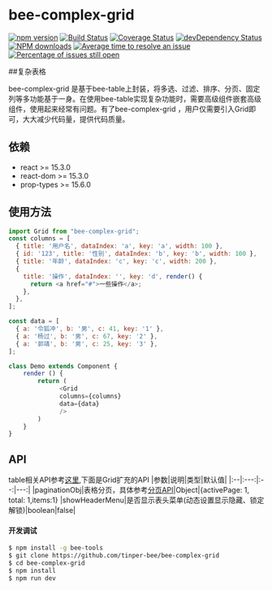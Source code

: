 # bee-complex-grid

[![npm version](https://img.shields.io/npm/v/bee-complex-grid.svg)](https://www.npmjs.com/package/bee-complex-grid)
[![Build Status](https://img.shields.io/travis/tinper-bee/bee-complex-grid/master.svg)](https://travis-ci.org/tinper-bee/bee-complex-grid)
[![Coverage Status](https://coveralls.io/repos/github/tinper-bee/bee-complex-grid/badge.svg?branch=master)](https://coveralls.io/github/tinper-bee/bee-complex-grid?branch=master)
[![devDependency Status](https://img.shields.io/david/dev/tinper-bee/bee-complex-grid.svg)](https://david-dm.org/tinper-bee/bee-complex-grid#info=devDependencies)
[![NPM downloads](http://img.shields.io/npm/dm/bee-complex-grid.svg?style=flat)](https://npmjs.org/package/bee-complex-grid)
[![Average time to resolve an issue](http://isitmaintained.com/badge/resolution/tinper-bee/bee-complex-grid.svg)](http://isitmaintained.com/project/tinper-bee/bee-complex-grid "Average time to resolve an issue")
[![Percentage of issues still open](http://isitmaintained.com/badge/open/tinper-bee/bee-complex-grid.svg)](http://isitmaintained.com/project/tinper-bee/bee-complex-grid "Percentage of issues still open")


##复杂表格

bee-complex-grid 是基于bee-table上封装，将多选、过滤、排序、分页、固定列等多功能基于一身。在使用bee-table实现复杂功能时，需要高级组件嵌套高级组件，使用起来经常有问题。有了bee-complex-grid ，用户仅需要引入Grid即可，大大减少代码量，提供代码质量。

## 依赖

- react >= 15.3.0
- react-dom >= 15.3.0
- prop-types >= 15.6.0

## 使用方法

```js
import Grid from "bee-complex-grid";
const columns = [
  { title: '用户名', dataIndex: 'a', key: 'a', width: 100 },
  { id: '123', title: '性别', dataIndex: 'b', key: 'b', width: 100 },
  { title: '年龄', dataIndex: 'c', key: 'c', width: 200 },
  {
    title: '操作', dataIndex: '', key: 'd', render() {
      return <a href="#">一些操作</a>;
    },
  },
];

const data = [
  { a: '令狐冲', b: '男', c: 41, key: '1' },
  { a: '杨过', b: '男', c: 67, key: '2' },
  { a: '郭靖', b: '男', c: 25, key: '3' },
];

class Demo extends Component {
    render () {
        return (
              <Grid
              columns={columns}
              data={data}
              />
        )
    }
}
```

## API
table相关API参考[这里](http://bee.tinper.org/bee-table#bee-table),下面是Grid扩充的API
|参数|说明|类型|默认值|
|:--|:---:|:--:|---:|
|paginationObj|表格分页，具体参考[分页API](http://bee.tinper.org/bee-pagination#bee-pagination)|Object|{activePage: 1, total: 1,items:1}
|showHeaderMenu|是否显示表头菜单(动态设置显示隐藏、锁定解锁)|boolean|false|

#### 开发调试

```sh
$ npm install -g bee-tools
$ git clone https://github.com/tinper-bee/bee-complex-grid
$ cd bee-complex-grid
$ npm install
$ npm run dev
```
